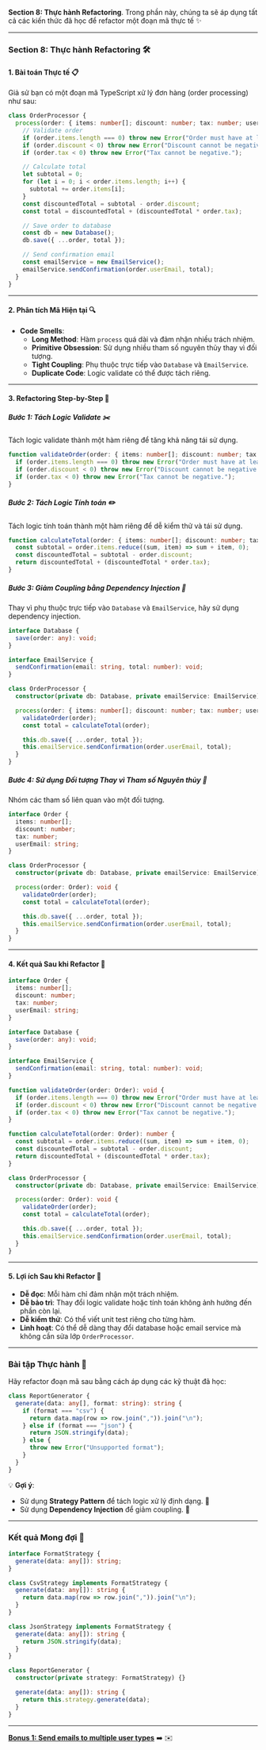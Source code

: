 **Section 8: Thực hành Refactoring**. Trong phần này, chúng ta sẽ áp dụng tất cả các kiến thức đã học để refactor một đoạn mã thực tế ✨

---

### **Section 8: Thực hành Refactoring** 🛠️

#### **1. Bài toán Thực tế** 📋
Giả sử bạn có một đoạn mã TypeScript xử lý đơn hàng (order processing) như sau:
```typescript
class OrderProcessor {
  process(order: { items: number[]; discount: number; tax: number; userEmail: string }): void {
    // Validate order
    if (order.items.length === 0) throw new Error("Order must have at least one item.");
    if (order.discount < 0) throw new Error("Discount cannot be negative.");
    if (order.tax < 0) throw new Error("Tax cannot be negative.");

    // Calculate total
    let subtotal = 0;
    for (let i = 0; i < order.items.length; i++) {
      subtotal += order.items[i];
    }
    const discountedTotal = subtotal - order.discount;
    const total = discountedTotal + (discountedTotal * order.tax);

    // Save order to database
    const db = new Database();
    db.save({ ...order, total });

    // Send confirmation email
    const emailService = new EmailService();
    emailService.sendConfirmation(order.userEmail, total);
  }
}
```

---

#### **2. Phân tích Mã Hiện tại** 🔍
- **Code Smells**:
  - **Long Method**: Hàm `process` quá dài và đảm nhận nhiều trách nhiệm.
  - **Primitive Obsession**: Sử dụng nhiều tham số nguyên thủy thay vì đối tượng.
  - **Tight Coupling**: Phụ thuộc trực tiếp vào `Database` và `EmailService`.
  - **Duplicate Code**: Logic validate có thể được tách riêng.

---

#### **3. Refactoring Step-by-Step** 🧩

##### **Bước 1: Tách Logic Validate** ✂️
Tách logic validate thành một hàm riêng để tăng khả năng tái sử dụng.

```typescript
function validateOrder(order: { items: number[]; discount: number; tax: number }): void {
  if (order.items.length === 0) throw new Error("Order must have at least one item.");
  if (order.discount < 0) throw new Error("Discount cannot be negative.");
  if (order.tax < 0) throw new Error("Tax cannot be negative.");
}
```

##### **Bước 2: Tách Logic Tính toán** ✏️
Tách logic tính toán thành một hàm riêng để dễ kiểm thử và tái sử dụng.

```typescript
function calculateTotal(order: { items: number[]; discount: number; tax: number }): number {
  const subtotal = order.items.reduce((sum, item) => sum + item, 0);
  const discountedTotal = subtotal - order.discount;
  return discountedTotal + (discountedTotal * order.tax);
}
```

##### **Bước 3: Giảm Coupling bằng Dependency Injection** 🔗
Thay vì phụ thuộc trực tiếp vào `Database` và `EmailService`, hãy sử dụng dependency injection.

```typescript
interface Database {
  save(order: any): void;
}

interface EmailService {
  sendConfirmation(email: string, total: number): void;
}

class OrderProcessor {
  constructor(private db: Database, private emailService: EmailService) {}

  process(order: { items: number[]; discount: number; tax: number; userEmail: string }): void {
    validateOrder(order);
    const total = calculateTotal(order);

    this.db.save({ ...order, total });
    this.emailService.sendConfirmation(order.userEmail, total);
  }
}
```

##### **Bước 4: Sử dụng Đối tượng Thay vì Tham số Nguyên thủy** 🧾
Nhóm các tham số liên quan vào một đối tượng.

```typescript
interface Order {
  items: number[];
  discount: number;
  tax: number;
  userEmail: string;
}

class OrderProcessor {
  constructor(private db: Database, private emailService: EmailService) {}

  process(order: Order): void {
    validateOrder(order);
    const total = calculateTotal(order);

    this.db.save({ ...order, total });
    this.emailService.sendConfirmation(order.userEmail, total);
  }
}
```

---

#### **4. Kết quả Sau khi Refactor** 🎉
```typescript
interface Order {
  items: number[];
  discount: number;
  tax: number;
  userEmail: string;
}

interface Database {
  save(order: any): void;
}

interface EmailService {
  sendConfirmation(email: string, total: number): void;
}

function validateOrder(order: Order): void {
  if (order.items.length === 0) throw new Error("Order must have at least one item.");
  if (order.discount < 0) throw new Error("Discount cannot be negative.");
  if (order.tax < 0) throw new Error("Tax cannot be negative.");
}

function calculateTotal(order: Order): number {
  const subtotal = order.items.reduce((sum, item) => sum + item, 0);
  const discountedTotal = subtotal - order.discount;
  return discountedTotal + (discountedTotal * order.tax);
}

class OrderProcessor {
  constructor(private db: Database, private emailService: EmailService) {}

  process(order: Order): void {
    validateOrder(order);
    const total = calculateTotal(order);

    this.db.save({ ...order, total });
    this.emailService.sendConfirmation(order.userEmail, total);
  }
}
```

---

#### **5. Lợi ích Sau khi Refactor** 🌟
- **Dễ đọc**: Mỗi hàm chỉ đảm nhận một trách nhiệm.
- **Dễ bảo trì**: Thay đổi logic validate hoặc tính toán không ảnh hưởng đến phần còn lại.
- **Dễ kiểm thử**: Có thể viết unit test riêng cho từng hàm.
- **Linh hoạt**: Có thể dễ dàng thay đổi database hoặc email service mà không cần sửa lớp `OrderProcessor`.

---

### **Bài tập Thực hành** 📝
Hãy refactor đoạn mã sau bằng cách áp dụng các kỹ thuật đã học:
```typescript
class ReportGenerator {
  generate(data: any[], format: string): string {
    if (format === "csv") {
      return data.map(row => row.join(",")).join("\n");
    } else if (format === "json") {
      return JSON.stringify(data);
    } else {
      throw new Error("Unsupported format");
    }
  }
}
```

💡 **Gợi ý**:
- Sử dụng **Strategy Pattern** để tách logic xử lý định dạng. 🧩
- Sử dụng **Dependency Injection** để giảm coupling. 🔗

---

### **Kết quả Mong đợi** 🎯
```typescript
interface FormatStrategy {
  generate(data: any[]): string;
}

class CsvStrategy implements FormatStrategy {
  generate(data: any[]): string {
    return data.map(row => row.join(",")).join("\n");
  }
}

class JsonStrategy implements FormatStrategy {
  generate(data: any[]): string {
    return JSON.stringify(data);
  }
}

class ReportGenerator {
  constructor(private strategy: FormatStrategy) {}

  generate(data: any[]): string {
    return this.strategy.generate(data);
  }
}
```

---

**[Bonus 1: Send emails to multiple user types](bonus1-send-emails-to-multiple-user-types.md)** ➡️ ✉️